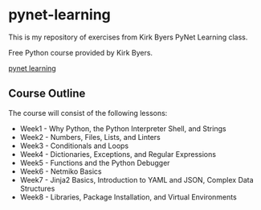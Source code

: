 # pynet-learning
This is my repository of exercises from Kirk Byers PyNet Learning class.

Free Python course provided by Kirk Byers.

[pynet learning](https://pynet.twb-tech.com/email-signup.html)

## Course Outline
The course will consist of the following lessons:

* Week1 - Why Python, the Python Interpreter Shell, and Strings
* Week2 - Numbers, Files, Lists, and Linters
* Week3 - Conditionals and Loops
* Week4 - Dictionaries, Exceptions, and Regular Expressions
* Week5 - Functions and the Python Debugger
* Week6 - Netmiko Basics
* Week7 - Jinja2 Basics, Introduction to YAML and JSON, Complex Data Structures
* Week8 - Libraries, Package Installation, and Virtual Environments
